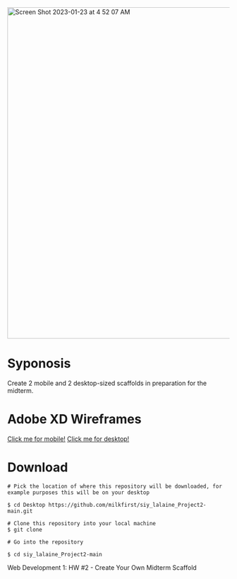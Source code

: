 <img width="749" alt="Screen Shot 2023-01-23 at 4 52 07 AM" src="https://user-images.githubusercontent.com/90929523/214012124-38a63635-b53d-436f-a11c-8c8fb7d0c505.png">

# Syponosis
Create 2 mobile and 2 desktop-sized scaffolds in preparation for the midterm.

# Adobe XD Wireframes
[Click me for mobile!](https://xd.adobe.com/view/58fb7f68-3016-42b1-b5d6-b2d954db67f1-0da8/)
[Click me for desktop!](https://xd.adobe.com/view/58fb7f68-3016-42b1-b5d6-b2d954db67f1-0da8/)

# Download
 ```
# Pick the location of where this repository will be downloaded, for example purposes this will be on your desktop

$ cd Desktop https://github.com/milkfirst/siy_lalaine_Project2-main.git

# Clone this repository into your local machine
$ git clone 

# Go into the repository

$ cd siy_lalaine_Project2-main

```
Web Development 1: HW #2 - Create Your Own Midterm Scaffold
